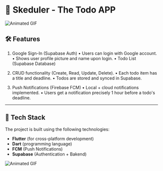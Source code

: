 # 🍦 Skeduler - The Todo APP

![Animated GIF](https://i.gifer.com/J4o.gif)

## 🛠️ Features  
1.	Google Sign-In (Supabase Auth)
•	Users can login with Google account.
•	Shows user profile picture and name upon login.
•	Todo List (Supabase Database)

2.	CRUD functionality (Create, Read, Update, Delete).
•	Each todo item has a title and deadline.
•	Todos are stored and synced in Supabase.

3.	Push Notifications (Firebase FCM)
•	Local + cloud notifications implemented.
•	Users get a notification precisely 1 hour before a todo's deadline.


---

## 🔧 Tech Stack  
The project is built using the following technologies:  

- **Flutter** (for cross-platform development)  
- **Dart** (programming language)  
- **FCM** (Push Notifications)  
- **Supabase** (Authentication + Bakend)

![Animated GIF](https://media1.giphy.com/media/l3mZnuz4coJp8EBBm/giphy.gif)


